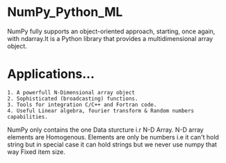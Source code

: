 # NumPy_Python_ML

NumPy fully supports an object-oriented approach, starting, once again, with ndarray.It is a Python library that provides a multidimensional array object.

# Applications...
    1. A powerfull N-Dimensional array object
    2. Sophisticated (broadcasting) functions.
    3. Tools for integration C/C++ and Fortran code.
    4. Useful Linear algebra, fourier transform & Random numbers capabilities.
    
NumPy only contains the one Data sturcture i.r N-D Array.
N-D array elements are Homogenous.
Elements are only be numbers i.e it can't hold string but in special case it can hold strings but we never use numpy that way
Fixed item size.
